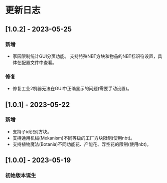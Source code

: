 # 更新日志

## [1.0.2] - 2023-05-25
### 新增
* 家园限制统计GUI分页功能。
  支持特殊NBT方块和物品的NBT标识符设置，具体在配置文件中查看。
### 修复
* 修复工业2机器无法在GUI中正确显示的问题(需要手动设置)。

## [1.0.1] - 2023-05-22
### 新增
* 支持子id识别方块。
* 支持通用机械(Mekanism)不同等级的工厂方块限制(使用nbt)。
* 支持植物魔法(Botania)不同功能花、产能花、浮空花的限制(使用nbt)。

## [1.0.0] - 2023-05-19
### 初始版本诞生
